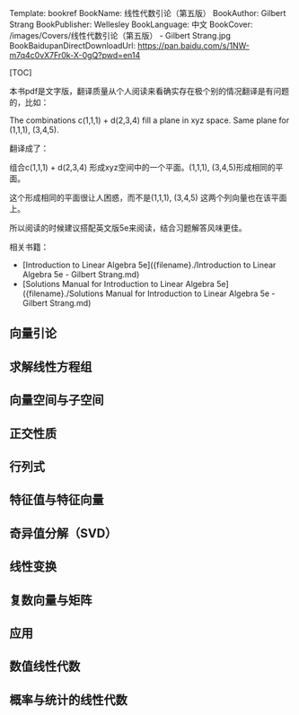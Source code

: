 Template: bookref
BookName: 线性代数引论（第五版）
BookAuthor: Gilbert Strang
BookPublisher: Wellesley
BookLanguage: 中文
BookCover: /images/Covers/线性代数引论（第五版） - Gilbert Strang.jpg
BookBaidupanDirectDownloadUrl: https://pan.baidu.com/s/1NW-m7q4c0vX7Fr0k-X-0gQ?pwd=en14



[TOC]

本书pdf是文字版，翻译质量从个人阅读来看确实存在极个别的情况翻译是有问题的，比如：

The combinations c(1,1,1) + d(2,3,4) fill a plane in xyz space. Same plane for (1,1,1), (3,4,5).

翻译成了：

组合c(1,1,1) + d(2,3,4) 形成xyz空间中的一个平面。(1,1,1), (3,4,5)形成相同的平面。

这个形成相同的平面很让人困惑，而不是(1,1,1), (3,4,5) 这两个列向量也在该平面上。

所以阅读的时候建议搭配英文版5e来阅读，结合习题解答风味更佳。


相关书籍：

- [Introduction to Linear Algebra 5e]({filename}./Introduction to Linear Algebra 5e - Gilbert Strang.md)
- [Solutions Manual for Introduction to Linear Algebra 5e]({filename}./Solutions Manual for Introduction to Linear Algebra 5e - Gilbert Strang.md)


## 向量引论
## 求解线性方程组
## 向量空间与子空间
## 正交性质
## 行列式
## 特征值与特征向量
## 奇异值分解（SVD）
## 线性变换
## 复数向量与矩阵
## 应用
## 数值线性代数
## 概率与统计的线性代数